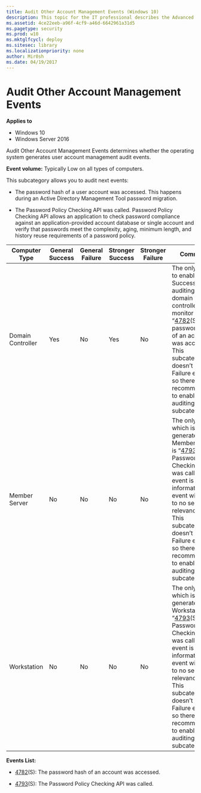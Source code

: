 ```yaml
---
title: Audit Other Account Management Events (Windows 10)
description: This topic for the IT professional describes the Advanced Security Audit policy setting, Audit Other Account Management Events, which determines whether the operating system generates user account management audit events.
ms.assetid: 4ce22eeb-a96f-4cf9-a46d-6642961a31d5
ms.pagetype: security
ms.prod: w10
ms.mktglfcycl: deploy
ms.sitesec: library
ms.localizationpriority: none
author: Mir0sh
ms.date: 04/19/2017
---
```


# Audit Other Account Management Events

**Applies to**
-   Windows 10
-   Windows Server 2016


Audit Other Account Management Events determines whether the operating system generates user account management audit events.

**Event volume:** Typically Low on all types of computers.

This subcategory allows you to audit next events:

-   The password hash of a user account was accessed. This happens during an Active Directory Management Tool password migration.

-   The Password Policy Checking API was called. Password Policy Checking API allows an application to check password compliance against an application-provided account database or single account and verify that passwords meet the complexity, aging, minimum length, and history reuse requirements of a password policy.

| Computer Type     | General Success | General Failure | Stronger Success | Stronger Failure | Comments                                                                                                                                                                                                                                                                                                                                                          |
|-------------------|-----------------|-----------------|------------------|------------------|-------------------------------------------------------------------------------------------------------------------------------------------------------------------------------------------------------------------------------------------------------------------------------------------------------------------------------------------------------------------|
| Domain Controller | Yes             | No              | Yes              | No               | The only reason to enable Success auditing on domain controllers is to monitor “[4782](event-4782.md)(S): The password hash of an account was accessed.”<br>This subcategory doesn’t have Failure events, so there is no recommendation to enable Failure auditing for this subcategory.                                                             |
| Member Server     | No              | No              | No               | No               | The only event which is generated on Member Servers is “[4793](event-4793.md)(S): The Password Policy Checking API was called.”, this event is a typical information event with little to no security relevance. <br>This subcategory doesn’t have Failure events, so there is no recommendation to enable Failure auditing for this subcategory. |
| Workstation       | No              | No              | No               | No               | The only event which is generated on Workstations is “[4793](event-4793.md)(S): The Password Policy Checking API was called.”, this event is a typical information event with little to no security relevance. <br>This subcategory doesn’t have Failure events, so there is no recommendation to enable Failure auditing for this subcategory.   |

**Events List:**

-   [4782](event-4782.md)(S): The password hash of an account was accessed.

-   [4793](event-4793.md)(S): The Password Policy Checking API was called.

